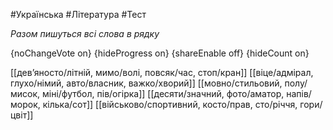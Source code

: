 #Українська #Література #Тест

*Разом пишуться всі слова в рядку*

{noChangeVote on}
{hideProgress on}
{shareEnable off}
{hideCount on}

[[дев’яносто/літній, мимо/волі, повсяк/час, стоп/кран]]
[[віце/адмірал, глухо/німий, авто/власник, важко/хворий]]
[[мовно/стильовий, полу/мисок, міні/футбол, пів/огірка]]
[[десяти/значний, фото/аматор, напів/морок, кілька/сот]]
[[військово/спортивний, косто/прав, сто/річчя, гори/цвіт]]
